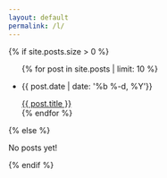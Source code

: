 ```yaml
---
layout: default
permalink: /l/
---
```

{% if site.posts.size > 0 %}
    <ul class="bloglist">
    {% for post in site.posts | limit: 10 %}
        <li>
            <p class="bloglist_time">
                <time datetime="{{ post.date | date_to_xmlschema }}">{{ post.date | date: '%b %-d, %Y'}}</time>
            </p>
            <a class="bloglist__link" href="{{ post.url }}">{{ post.title }}</a>
        </li>
    {% endfor %}
    </ul>
{% else %}
    <p>No posts yet!</p>
{% endif %}